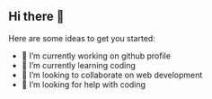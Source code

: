 ## Hi there 👋
Here are some ideas to get you started:

- 🔭 I’m currently working on github profile
- 🌱 I’m currently learning coding 
- 👯 I’m looking to collaborate on web development
- 🤔 I’m looking for help with coding

